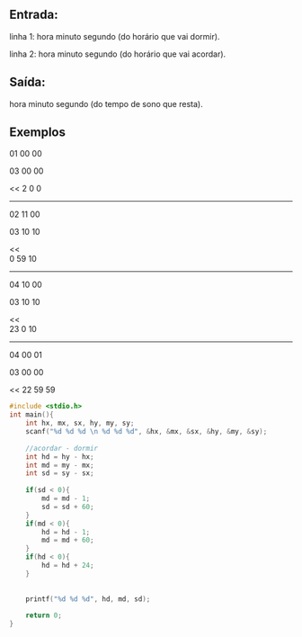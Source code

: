 ## Entrada:
linha 1: hora minuto segundo (do horário que vai dormir).

linha 2: hora minuto segundo (do horário que vai acordar).

## Saída:
hora minuto segundo (do tempo de sono que resta).

## Exemplos
>>
01 00 00 

03 00 00 

<<
2 0 0

---
>>
02 11 00

03 10 10

<<    
0 59 10

---
>>
04 10 00

03 10 10 

<<    
23 0 10

---
>>
04 00 01

03 00 00  

<< 
22 59 59

```c
#include <stdio.h>
int main(){
    int hx, mx, sx, hy, my, sy;
    scanf("%d %d %d \n %d %d %d", &hx, &mx, &sx, &hy, &my, &sy);
    
    //acordar - dormir
    int hd = hy - hx;
    int md = my - mx;
    int sd = sy - sx;
    
    if(sd < 0){
        md = md - 1;
        sd = sd + 60;
    }
    if(md < 0){
        hd = hd - 1;
        md = md + 60;
    }
    if(hd < 0){
        hd = hd + 24;
    }
    
   
    printf("%d %d %d", hd, md, sd);
    
    return 0;
}
```
